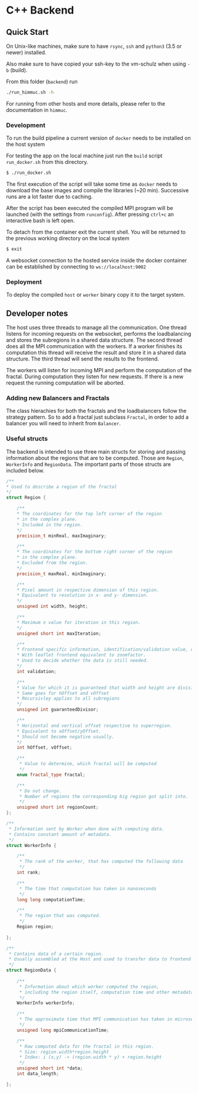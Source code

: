 # C++ Backend

## Quick Start

On Unix-like machines, make sure to have `rsync`, `ssh` and `python3` (3.5 or newer) installed.

Also make sure to have copied your ssh-key to the vm-schulz when using `-b` (build).

From this folder (`backend`) run
```bash
./run_himmuc.sh -h
```

For running from other hosts and more details, please refer to the documentation in `himmuc`.

### Development

To run the build pipeline a current version of `docker` needs to 
be installed on the host system

For testing the app on the local machine just run the `build` script `run_docker.sh` from this directory.

```bash
$ ./run_docker.sh
```

The first execution of the script will take some time as `docker` needs to download the base images and compile the libraries (~20 min). Successive runs are a lot faster due to caching.

After the script has been executed the compiled MPI program will be launched (with the settings from `runconfig`). After pressing `ctrl+c` an interactive bash is left open.

To detach from the container exit the current shell. You will be returned to the previous working directory on the local system

```bash
$ exit
```

A websocket connection to the hosted service inside the docker container can be established by connecting to `ws://localhost:9002`

### Deployment

To deploy the compiled `host` or `worker` binary copy it to the target system.

## Developer notes

The host uses three threads to manage all the communication. One thread listens for incoming requests on the websocket, performs the loadbalancing and stores the subregions in a shared data structure. The second thread does all the MPI communication with the workers. If a worker finishes its computation this thread will receive the result and store it in a shared data structure. The third thread will send the results to the frontend.

The workers will listen for incoming MPI and perform the computation of the fractal. During computation they listen for new requests. If there is a new request the running computation will be aborted.

### Adding new Balancers and Fractals

The class hierachies for both the fractals and the loadbalancers follow the strategy pattern. So to add a fractal just subclass `Fractal`, in order to add a balancer you will need to inherit from `Balancer`.

### Useful structs

The backend is intended to use three main structs for storing and passing information about the regions that are to be computed. Those are `Region`, `WorkerInfo` and `RegionData`. The important parts of those structs are included below.

```cpp
/**
* Used to describe a region of the fractal
*/
struct Region {

    /**
    * The coordinates for the top left corner of the region
    * in the complex plane.
    * Included in the region.
    */
    precision_t minReal, maxImaginary;

    /**
    * The coordinates for the bottom right corner of the region
    * in the complex plane.
    * Excluded from the region.
    */
    precision_t maxReal, minImaginary;

    /**
    * Pixel amount in respective dimension of this region.
    * Equivalent to resolution in x- and y- dimension.
    */
    unsigned int width, height;

    /**
    * Maximum n value for iteration in this region.
    */
    unsigned short int maxIteration;

    /**
    * Frontend specific information, identification/validation value, do not touch
    * With leaflet frontend equivalent to zoomfactor.
    * Used to decide whether the data is still needed.
    */
    int validation;

    /**
    * Value for which it is guaranteed that width and height are divisible by.
    * Same goes for hOffset and vOffset
    * Recursivley applies to all subregions
    */
    unsigned int guaranteedDivisor;

    /**
    * Horizontal and vertical offset respective to superregion.
    * Equivalent to xOffset/yOffset.
    * Should not become negative usually.
    */
    int hOffset, vOffset;

    /**
     * Value to determine, which fractal will be computed
     */
    enum fractal_type fractal;

    /**
     * Do not change.
     * Number of regions the corresponding big region got split into.
     */
    unsigned short int regionCount;
};
```

```cpp
/**
 * Information sent by Worker when done with computing data.
 * Contains constant amount of metadata.
 */
struct WorkerInfo {

    /**
     * The rank of the worker, that has computed the following data
     */
    int rank;

    /**
     * The time that computation has taken in nanoseconds
     */
    long long computationTime;

    /**
     * The region that was computed.
     */
    Region region;
    
};
```

```cpp
/**
 * Contains data of a certain region.
 * Usually assembled at the Host and used to transfer data to frontend
 */
struct RegionData {
    
    /**
     * Information about which worker computed the region, 
     * including the region itself, computation time and other metadata
     */
    WorkerInfo workerInfo;

    /**
     * The approximate time that MPI communication has taken in microseconds
     */
    unsigned long mpiCommunicationTime;

    /**
     * Raw computed data for the fractal in this region.
     * Size: region.width*region.height
     * Index: i (x,y) -> (region.width * y) + region.height
     */
    unsigned short int *data;
    int data_length;

};
```